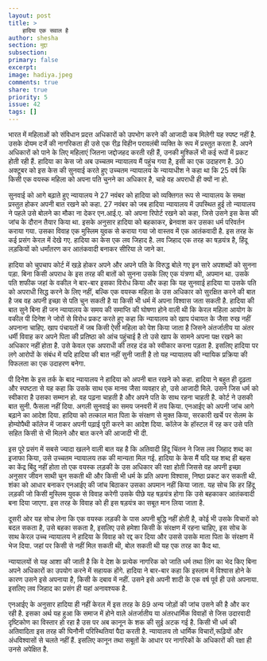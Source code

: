 ```yaml
---
layout: post
title: >
    हादिया एक सवाल है
author: shesha
section: मुद्दा
subsection:
primary: false
excerpt:
image: hadiya.jpeg
comments: true
share: true
priority: 5
issue: 42
tags: []
---
```


भारत में महिलाओं को संविधान प्रदत्त अधिकारों को उपभोग करने की आजादी कब मिलेगी यह स्पष्ट नहीं है. उसके दोयम दर्जे की नागरिकता ही उसे एक रीढ़ विहीन परावलंबी व्यक्ति के रूप में प्रस्तुत करता है. अपने अधिकारों को पाने के लिए महिलाएं जितना जद्दोजहद करती रही हैं, उनकी मुश्किलें भी कई रूपों में प्रकट होती रही हैं.  हादिया का केस जो अब उच्चतम न्यायालय मैं पहुंच गया है, इसी का एक उदाहरण है. 30 अक्टूबर को इस केस की सुनवाई करते हुए उच्चतम न्यायालय के न्यायाधीश ने कहा था कि 25 वर्ष कि किसी एक वयस्क महिला को अपना पति चुनने का अधिकार है, चाहे वह अपराधी ही क्यों ना हो.

सुनवाई को आगे बढ़ाते हुए न्यायालय ने 27 नवंबर को हादिया को व्यक्तिगत रूप से न्यायालय के समक्ष प्रस्तुत होकर अपनी बात रखने को कहा. 27 नवंबर को जब हादिया न्यायालय में उपस्थित हुई तो न्यायालय ने पहले उसे बोलने का मौका ना देकर एन.आई.ए. को अपना रिपोर्ट रखने को कहा, जिसे उसने इस केस की जांच के दौरान तैयार किया था. इसके अनुसार हादिया को बहकाकर, ब्रेनवाश कर उसका धर्म परिवर्तन कराया गया. उसका विवाह एक मुस्लिम युवक से कराया गया जो वास्तव में एक आतंकवादी है. इस तरह के कई प्रसंग केरल में देखे गए. हादिया का केस एक लव जिहाद है. लव जिहाद एक तरह का षड़यंत्र है, हिंदू लड़कियों को धर्मांतरण कर आतंकवादी बनाकर सीरिया ले जाने का.

हादिया को चुपचाप कोर्ट में खड़े होकर अपने और अपने पति के विरुद्ध बोले गए इन सारे अपशब्दों को सुनना पड़ा. बिना किसी अपराध के इस तरह की बातों को सुनना उसके लिए एक यंत्रणा थी, अपमान था. उसके पति शफीक जहां के वकील ने बार-बार इसका विरोध किया और कहा कि यह सुनवाई हादिया या उसके पति को अपराधी सिद्ध करने के लिए नहीं, बल्कि एक वयस्क महिला के उस अधिकार को सुरक्षित करने की बात है जब वह अपनी इच्छा से पति चुन सकती है या किसी भी धर्म में अपना विश्वास जता सकती है. हादिया की बात सुने बिना ही जन न्यायालय के समय की समाप्ति की घोषणा होने वाली थी कि केरल महिला आयोग के वकील पी दिनेश ने जोरों से विरोध प्रकट करते हुए कहा कि न्यायालय को खाप पंचायत के जैसा रुख नहीं अपनाना चाहिए. खाप पंचायतों में जब किसी ऐसी महिला को पेश किया जाता है जिसने अंतर्जातीय या अंतर धर्मी विवाह कर अपने पिता की प्रतिष्ठा को आंच पहुंचाई है तो उसे खाप के सामने अपना पक्ष रखने का अधिकार नहीं होता है. उसे केवल एक अपराधी की तरह दंड को स्वीकार करना पड़ता है. इसलिए हादिया पर लगे आरोपों के संबंध में यदि हादिया की बात नहीं सुनी जाती है तो यह न्यायालय की न्यायिक प्रक्रिया की विफलता का एक उदाहरण बनेगा.

पी दिनेश के इस तर्क के बाद न्यायालय ने हादिया को अपनी बात रखने को कहा. हादिया ने बहुत ही दृढ़ता और स्पष्टता से यह कहा कि उसके साथ एक मानव जैसा व्यवहार हो, उसे आजादी मिले. उसने जिस धर्म को स्वीकारा है उसका सम्मान हो. वह पढ़ना चाहती है और अपने पति के साथ रहना चाहती है. कोर्ट ने उसकी बात सुनी. फैसला नहीं दिया. अगली सुनवाई का समय जनवरी में तय किया. एनआईए को अपनी जांच आगे बढ़ाने का आदेश दिया. हादिया को तत्काल मात पिता के संरक्षण से मुक्त किया, सरकारी खर्चे पर सेलम के होम्योपैथी कॉलेज में जाकर अपनी पढ़ाई पूरी करने का आदेश दिया. कॉलेज के हॉस्टल में रह कर उसे पति सहित किसी से भी मिलने और बात करने की आजादी भी दी.

इस पूरे प्रसंग में सबसे ज्यादा खलने वाली बात यह है कि अतिवादी हिंदू चिंतन ने जिस लव जिहाद शब्द का इजाफा किया, उसे उच्चतम न्यायालय तक की मान्यता मिल गई. हादिया के केस मैं यदि यह शब्द ही बहस का केंद्र बिंदु नहीं होता तो एक वयस्क लड़की के उस अधिकार की रक्षा होती जिससे वह अपनी इच्छा अनुसार जीवन साथी चुन सकती थी और किसी भी धर्म के प्रति अपना विश्वास, निष्ठा प्रकट कर सकती थी.  शंका को आधार बनाकर एनआईए की जांच बिठाकर उसका अपमान नहीं किया जाता. यह सोच कि हर हिंदू लड़की जो किसी मुस्लिम युवक से विवाह करेगी उसके पीछे यह षड़यंत्र होगा कि उसे बहकाकर आतंकवादी बना दिया जाएगा. इस तरह के विवाह को ही इस षड़यंत्र का सबूत मान लिया जाता है.

दूसरी ओर यह सोच लेना कि एक वयस्क लड़की के पास अपनी बुद्धि नहीं होती है, कोई भी उसके विचारों को बदल सकता है, उसे बहका सकता है, इसलिए उसे हमेशा किसी के संरक्षण में रहना चाहिए, इस सोच के साथ केरल उच्च न्यायालय ने हादिया के विवाह को रद्द कर दिया और उससे उसके माता पिता के संरक्षण में भेज दिया. जहां पर किसी से नहीं मिल सकती थी, बोल सकती थी यह एक तरह का कैद था.

न्यायालयों से यह आशा की जाती है कि वे देश के प्रत्येक नागरिक को जाति धर्म तथा लिंग का भेद किए बिना अपने अधिकारों का उपयोग करने में सहायक होंगे. हादिया ने बार-बार कहा कि इस्लाम में विश्वास होने के कारण उसने इसे अपनाया है, किसी के दबाव में नहीं. उसने इसे अपनी शादी के एक वर्ष पूर्व ही उसे अपनाया. इसलिए लव जिहाद का प्रसंग ही यहां अनावश्यक है.

एनआईए के अनुसार हादिया ही नहीं केरल में इस तरह के 89 अन्य जोड़ों की जांच उसने की है और कर रही है. इसका अर्थ यह हुआ कि समाज में होने वाले अंतर्जातीय या अंतरधार्मिक विवाहों से जिस उदारवादी दृष्टिकोण का विस्तार हो रहा है उस पर अब कानून के शक की सुई अटक गई है. किसी भी धर्म की अतिवादिता इस तरह की घिनौनी परिस्थितियां पैदा करती है. न्यायालय तो धार्मिक विचारों,रूढ़ियों और अंधविश्वासों से चलते नहीं हैं. इसलिए कानून तथा सबूतों के आधार पर नागरिकों के अधिकारों की रक्षा ही उनसे अपेक्षित है.